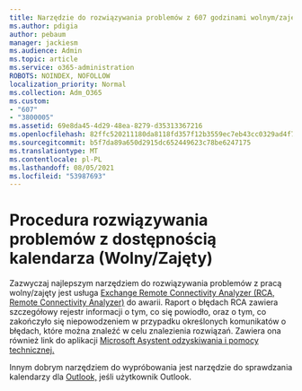 ```yaml
---
title: Narzędzie do rozwiązywania problemów z 607 godzinami wolnym/zajętym
ms.author: pdigia
author: pebaum
manager: jackiesm
ms.audience: Admin
ms.topic: article
ms.service: o365-administration
ROBOTS: NOINDEX, NOFOLLOW
localization_priority: Normal
ms.collection: Adm_O365
ms.custom:
- "607"
- "3800005"
ms.assetid: 69e8da45-4d29-48ea-8279-d35313367216
ms.openlocfilehash: 82ffc520211180da8118fd357f12b3559ec7eb43cc0329ad4f7e58f42bd8c3eb
ms.sourcegitcommit: b5f7da89a650d2915dc652449623c78be6247175
ms.translationtype: MT
ms.contentlocale: pl-PL
ms.lasthandoff: 08/05/2021
ms.locfileid: "53987693"
---
```

# <a name="troubleshooting-steps-for-calendar-availability-freebusy"></a>Procedura rozwiązywania problemów z dostępnością kalendarza (Wolny/Zajęty)

Zazwyczaj najlepszym narzędziem do rozwiązywania problemów z pracą wolny/zajęty jest usługa [Exchange Remote Connectivity Analyzer (RCA, Remote Connectivity Analyzer)](https://testconnectivity.microsoft.com/Default.aspx?testId=freeBusy) do awarii. Raport o błędach RCA zawiera szczegółowy rejestr informacji o tym, co się powiodło, oraz o tym, co zakończyło się niepowodzeniem w przypadku określonych komunikatów o błędach, które można znaleźć w celu znalezienia rozwiązań. Zawiera ona również link do aplikacji [Microsoft Asystent odzyskiwania i pomocy technicznej.](https://diagnostics.office.com/)

Innym dobrym narzędziem do wypróbowania jest narzędzie do sprawdzania kalendarzy dla [Outlook,](https://www.microsoft.com/download/details.aspx?id=28786) jeśli użytkownik Outlook.
